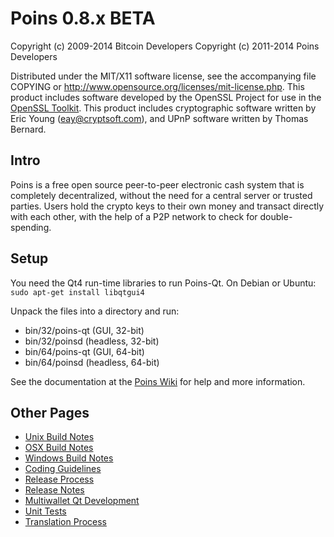 Poins 0.8.x BETA
====================

Copyright (c) 2009-2014 Bitcoin Developers
Copyright (c) 2011-2014 Poins Developers

Distributed under the MIT/X11 software license, see the accompanying
file COPYING or http://www.opensource.org/licenses/mit-license.php.
This product includes software developed by the OpenSSL Project for use in the [OpenSSL Toolkit](http://www.openssl.org/). This product includes
cryptographic software written by Eric Young ([eay@cryptsoft.com](mailto:eay@cryptsoft.com)), and UPnP software written by Thomas Bernard.


Intro
---------------------
Poins is a free open source peer-to-peer electronic cash system that is
completely decentralized, without the need for a central server or trusted
parties.  Users hold the crypto keys to their own money and transact directly
with each other, with the help of a P2P network to check for double-spending.


Setup
---------------------
You need the Qt4 run-time libraries to run Poins-Qt. On Debian or Ubuntu:
	`sudo apt-get install libqtgui4`

Unpack the files into a directory and run:

- bin/32/poins-qt (GUI, 32-bit)
- bin/32/poinsd (headless, 32-bit)
- bin/64/poins-qt (GUI, 64-bit)
- bin/64/poinsd (headless, 64-bit)

See the documentation at the [Poins Wiki](http://poins.info)
for help and more information.


Other Pages
---------------------
- [Unix Build Notes](build-unix.md)
- [OSX Build Notes](build-osx.md)
- [Windows Build Notes](build-msw.md)
- [Coding Guidelines](coding.md)
- [Release Process](release-process.md)
- [Release Notes](release-notes.md)
- [Multiwallet Qt Development](multiwallet-qt.md)
- [Unit Tests](unit-tests.md)
- [Translation Process](translation_process.md)
